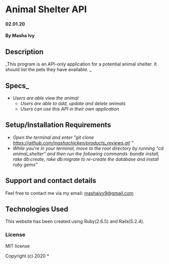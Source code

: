 # Animal Shelter API
#### 02.01.20
#### By Masha Ivy
## Description
_This program is an API-only application for a potential animal shelter. It should list the pets they have available. _
## Specs_

* _Users are able view the animal_
  * _Users are able to add, update and delete animals_
  * _Users can use this API in their own application_


## Setup/Installation Requirements
* _Open the terminal and enter "git clone https://github.com/mashachicken/products_reviews.git "_
* _While you're in your terminal, move to the root directory by running "cd animal_shelter"  and then run the following commands: bundle install, rake db:create, rake db:migrate to re-create the database and install ruby gems"_


## Support and contact details
Feel free to contact me via my email:
mashaivy9@gmail.com

## Technologies Used
This website has been created using Ruby(2.6.5) and Rails(5.2.4).

### License
MIT license

Copyright (c) 2020 *

